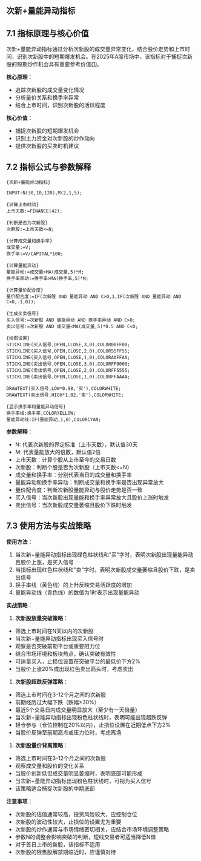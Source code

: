 ## 次新+量能异动指标

## 7.1 指标原理与核心价值

次新+量能异动指标通过分析次新股的成交量异常变化，结合股价走势和上市时间，识别次新股中的短期爆发机会。在2025年A股市场中，该指标对于捕捉次新股的短期炒作机会具有重要参考价值[(1)](http://www.gupang.com/)。

**核心原理**：


*   追踪次新股的成交量变化情况
*   分析量价关系和换手率异常
*   结合上市时间，识别次新股的活跃程度

**核心价值**：


*   捕捉次新股的短期爆发机会
*   识别主力资金对次新股的炒作动向
*   提供次新股的买卖时机建议

## 7.2 指标公式与参数解释



```
{次新+量能异动指标}

INPUT:N(30,10,120),M(2,1,5);

{计算上市时间}
上市天数:=FINANCE(42);

{判断是否为次新股}
次新股:=上市天数<=N;

{计算成交量和换手率}
成交量:=V;
换手率:=V/CAPITAL*100;

{计算量能异动}
量能异动:=成交量>MA(成交量,5)*M;
换手率异动:=换手率>MA(换手率,5)*M;

{计算量价配合度}
量价配合度:=IF(次新股 AND 量能异动 AND C>O,1,IF(次新股 AND 量能异动 AND C<O,-1,0));

{生成买卖信号}
买入信号:=次新股 AND 量能异动 AND 换手率异动 AND C>O;
卖出信号:=次新股 AND 成交量<MA(成交量,5)*0.5 AND C<O;

{绘图设置}
STICKLINE(买入信号,OPEN,CLOSE,3,0),COLOR00FF00;
STICKLINE(买入信号,OPEN,CLOSE,2,0),COLOR55FF55;
STICKLINE(买入信号,OPEN,CLOSE,1,0),COLORAAFFAA;
STICKLINE(卖出信号,OPEN,CLOSE,3,0),COLORFF0000;
STICKLINE(卖出信号,OPEN,CLOSE,2,0),COLORFF5555;
STICKLINE(卖出信号,OPEN,CLOSE,1,0),COLORFFAAAA;

DRAWTEXT(买入信号,LOW*0.98,'买'),COLORWHITE;
DRAWTEXT(卖出信号,HIGH*1.02,'卖'),COLORWHITE;

{显示换手率和量能异动信号}
换手率线:换手率,COLORYELLOW;
量能异动线:IF(量能异动,1,0),COLORCYAN;
```

**参数解释**：


*   N: 代表次新股的界定标准（上市天数），默认值30天
*   M: 代表量能放大的倍数，默认值2倍
*   上市天数：计算个股从上市至今的交易日数
*   次新股：判断个股是否为次新股（上市天数<=N）
*   成交量和换手率：分别代表当日的成交量和换手率
*   量能异动和换手率异动：判断成交量和换手率是否出现异常放大
*   量价配合度：判断次新股量能异动与股价走势是否一致
*   买入信号：当次新股出现量能和换手率异常放大且股价上涨时触发
*   卖出信号：当次新股成交量萎缩且股价下跌时触发

## 7.3 使用方法与实战策略

**使用方法**：


1.  当次新+量能异动指标出现绿色柱状线和"买"字时，表明次新股出现量能异动且股价上涨，是买入信号
2.  当指标出现红色柱状线和"卖"字时，表明次新股成交量萎缩且股价下跌，是卖出信号
3.  换手率线（黄色线）的上升反映交易活跃度的增加
4.  量能异动线（青色线）的数值为1时表示出现量能异动

**实战策略**：


1.  **次新股放量突破策略**：

*   筛选上市时间在N天以内的次新股
*   当次新+量能异动指标出现买入信号时
*   观察是否突破前期平台或重要阻力位
*   结合市场环境和板块热点，确认突破有效性
*   可适量买入，止损位设置在突破平台的最低价下方2%
*   当股价上涨20%或出现红色卖出箭头时，考虑卖出

1.  **次新股超跌反弹策略**：

*   筛选上市时间在3-12个月之间的次新股
*   前期经历过大幅下跌（跌幅>30%）
*   最近5个交易日内成交量明显放大（至少有一天倍量）
*   当次新+量能异动指标出现粉色柱状线时，表明可能出现超跌反弹
*   轻仓参与（仓位控制在20%以内），止损位设置在近期低点下方2%
*   当股价反弹至前期高点或压力位时，考虑离场

1.  **次新股量价背离策略**：

*   筛选上市时间在3-12个月之间的次新股
*   观察成交量和股价的变化关系
*   当股价创新低但成交量明显萎缩时，表明底部可能形成
*   当次新+量能异动指标出现粉色柱状线时，可视为买入信号
*   该策略适合捕捉次新股的中期底部

**注意事项**：



*   次新股的估值通常较高，投资风险较大，应控制仓位
*   次新股的波动性较大，止损位的设置尤为重要
*   次新股的炒作通常与市场情绪密切相关，应结合市场环境调整策略
*   参数N的调整会影响突破的判断，短线交易者可适当降低N值
*   对于首日上市的新股，该指标不适用
*   次新股的限售股解禁期临近时，应谨慎对待
